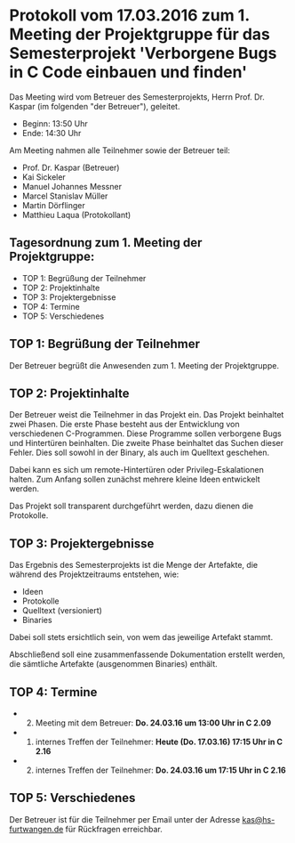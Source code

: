 # Protokoll vom 17.03.2016 zum 1. Meeting der Projektgruppe für das Semesterprojekt 'Verborgene Bugs in C Code einbauen und finden'

Das Meeting wird vom Betreuer des Semesterprojekts, Herrn Prof. Dr. Kaspar (im
folgenden "der Betreuer"), geleitet.

- Beginn: 13:50 Uhr
- Ende:   14:30 Uhr

Am Meeting nahmen alle Teilnehmer sowie der Betreuer teil:

- Prof. Dr. Kaspar (Betreuer)
- Kai Sickeler
- Manuel Johannes Messner
- Marcel Stanislav Müller
- Martin Dörflinger
- Matthieu Laqua (Protokollant)

## Tagesordnung zum 1. Meeting der Projektgruppe:
- TOP 1: Begrüßung der Teilnehmer
- TOP 2: Projektinhalte
- TOP 3: Projektergebnisse
- TOP 4: Termine
- TOP 5: Verschiedenes

## TOP 1: Begrüßung der Teilnehmer
Der Betreuer begrüßt die Anwesenden zum 1. Meeting der Projektgruppe.

## TOP 2: Projektinhalte
Der Betreuer weist die Teilnehmer in das Projekt ein.  Das Projekt beinhaltet
zwei Phasen. Die erste Phase besteht aus der Entwicklung von verschiedenen
C-Programmen.  Diese Programme sollen verborgene Bugs und Hintertüren
beinhalten.  Die zweite Phase beinhaltet das Suchen dieser Fehler. Dies soll
sowohl in der Binary, als auch im Quelltext geschehen.

Dabei kann es sich um remote-Hintertüren oder Privileg-Eskalationen halten. Zum
Anfang sollen zunächst mehrere kleine Ideen entwickelt werden.

Das Projekt soll transparent durchgeführt werden, dazu dienen die Protokolle.

## TOP 3: Projektergebnisse
Das Ergebnis des Semesterprojekts ist die Menge der Artefakte, die während des
Projektzeitraums entstehen, wie:

- Ideen
- Protokolle
- Quelltext (versioniert)
- Binaries

Dabei soll stets ersichtlich sein, von wem das jeweilige Artefakt stammt.

Abschließend soll eine zusammenfassende Dokumentation erstellt werden, die
sämtliche Artefakte (ausgenommen Binaries) enthält.

## TOP 4: Termine
- 2. Meeting mit dem Betreuer: **Do. 24.03.16 um 13:00 Uhr in C 2.09**
- 1. internes Treffen der Teilnehmer: **Heute (Do. 17.03.16) 17:15 Uhr in C
  2.16**
- 2. internes Treffen der Teilnehmer: **Do. 24.03.16 um 17:15 Uhr in C 2.16**

## TOP 5: Verschiedenes
Der Betreuer ist für die Teilnehmer per Email unter der Adresse
kas@hs-furtwangen.de für Rückfragen erreichbar.

